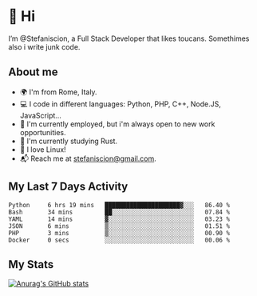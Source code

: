 # 👋 Hi

I’m @Stefaniscion, a Full Stack Developer that likes toucans.
Somethimes also i write junk code.

## About me

- 🌍 I'm from Rome, Italy.
- 💻 I code in different languages: Python, PHP, C++, Node.JS, JavaScript...
- 💼 I'm currently employed, but i'm always open to new work opportunities.
- 🌱 I'm currently studying Rust.
- 🐧 I love Linux!
- 📬 Reach me at stefaniscion@gmail.com.

## My Last 7 Days Activity
<!--START_SECTION:waka-->

```text
Python     6 hrs 19 mins   █████████████████████▓░░░   86.40 %
Bash       34 mins         ██░░░░░░░░░░░░░░░░░░░░░░░   07.84 %
YAML       14 mins         ▓░░░░░░░░░░░░░░░░░░░░░░░░   03.23 %
JSON       6 mins          ▒░░░░░░░░░░░░░░░░░░░░░░░░   01.51 %
PHP        3 mins          ▒░░░░░░░░░░░░░░░░░░░░░░░░   00.90 %
Docker     0 secs          ░░░░░░░░░░░░░░░░░░░░░░░░░   00.06 %
```

<!--END_SECTION:waka-->

## My Stats
[![Anurag's GitHub stats](https://github-readme-stats.vercel.app/api?username=stefaniscion)](https://github.com/anuraghazra/github-readme-stats)
